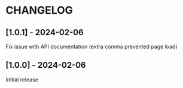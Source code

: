 # CHANGELOG

## [1.0.1] - 2024-02-06

Fix issue with API documentation (extra comma prevented page load)

## [1.0.0] - 2024-02-06

Initial release